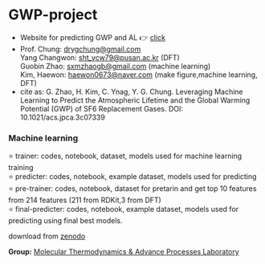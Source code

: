 # GWP-project

* Website for predicting GWP and AL :point_right: [click](https://gwp-web-mtap-pnu.streamlit.app/)        
* Prof. Chung: drygchung@gmail.com             
  Yang Changwon: sht_ycw79@pusan.ac.kr (DFT)                  
  Guobin Zhao: sxmzhaogb@gmail.com (machine learning)           
  Kim, Haewon: haewon0673@naver.com (make figure,machine learning, DFT)                     
* cite as: G. Zhao, H. Kim, C. Ynag, Y. G. Chung. Leveraging Machine Learning to Predict the Atmospheric Lifetime and the Global Warming Potential (GWP) of SF6 Replacement Gases. DOI: 10.1021/acs.jpca.3c07339

### Machine learning                          
:star: trainer: codes, notebook, dataset, models used for machine learning training                                             
:star: predicter: codes, notebook, example dataset, models used for predicting                                              
:star: pre-trainer: codes, notebook, dataset for pretarin and get top 10 features from 214 features (211 from RDKit,3 from DFT)                                 
:star: final-predicter: codes, notebook, example dataset, models used for predicting  using final best models.                                         

download from [zenodo](https://zenodo.org/records/10799634)                        

**Group:**   [Molecular Thermodynamics & Advance Processes Laboratory](https://sites.google.com/view/mtap-lab/home?authuser=0)                                 
